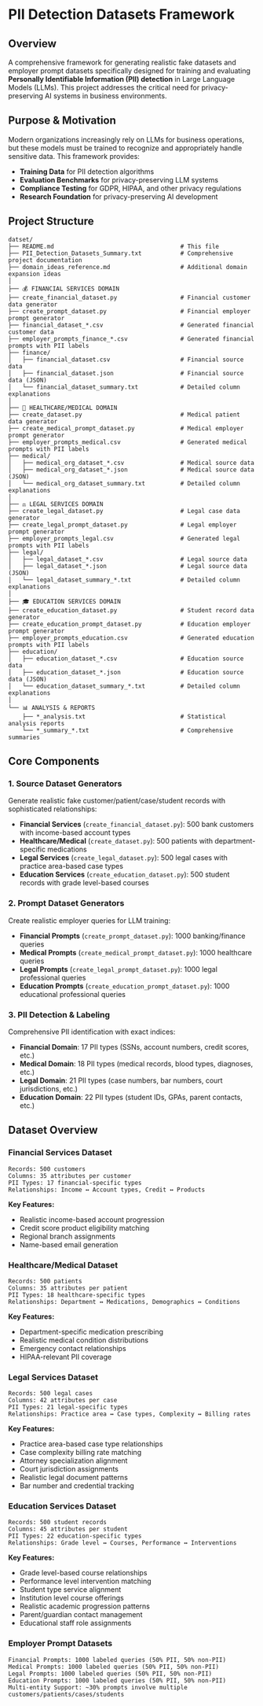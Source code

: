 # PII Detection Datasets Framework

## Overview

A comprehensive framework for generating realistic fake datasets and employer prompt datasets specifically designed for training and evaluating **Personally Identifiable Information (PII) detection** in Large Language Models (LLMs). This project addresses the critical need for privacy-preserving AI systems in business environments.

## Purpose & Motivation

Modern organizations increasingly rely on LLMs for business operations, but these models must be trained to recognize and appropriately handle sensitive data. This framework provides:

- **Training Data** for PII detection algorithms
- **Evaluation Benchmarks** for privacy-preserving LLM systems  
- **Compliance Testing** for GDPR, HIPAA, and other privacy regulations
- **Research Foundation** for privacy-preserving AI development

## Project Structure

```
datset/
├── README.md                                    # This file
├── PII_Detection_Datasets_Summary.txt           # Comprehensive project documentation
├── domain_ideas_reference.md                    # Additional domain expansion ideas
│
├── 💰 FINANCIAL SERVICES DOMAIN
├── create_financial_dataset.py                  # Financial customer data generator
├── create_prompt_dataset.py                     # Financial employer prompt generator
├── financial_dataset_*.csv                      # Generated financial customer data
├── employer_prompts_finance_*.csv               # Generated financial prompts with PII labels
├── finance/
│   ├── financial_dataset.csv                    # Financial source data
│   ├── financial_dataset.json                   # Financial source data (JSON)
│   └── financial_dataset_summary.txt            # Detailed column explanations
│
├── 🏥 HEALTHCARE/MEDICAL DOMAIN
├── create_dataset.py                            # Medical patient data generator  
├── create_medical_prompt_dataset.py             # Medical employer prompt generator
├── employer_prompts_medical.csv                 # Generated medical prompts with PII labels
├── medical/
│   ├── medical_org_dataset_*.csv                # Medical source data
│   ├── medical_org_dataset_*.json               # Medical source data (JSON)
│   └── medical_org_dataset_summary.txt          # Detailed column explanations
│
├── ⚖️ LEGAL SERVICES DOMAIN
├── create_legal_dataset.py                      # Legal case data generator
├── create_legal_prompt_dataset.py               # Legal employer prompt generator
├── employer_prompts_legal.csv                   # Generated legal prompts with PII labels
├── legal/
│   ├── legal_dataset_*.csv                      # Legal source data
│   ├── legal_dataset_*.json                     # Legal source data (JSON)
│   └── legal_dataset_summary_*.txt              # Detailed column explanations
│
├── 🎓 EDUCATION SERVICES DOMAIN
├── create_education_dataset.py                  # Student record data generator
├── create_education_prompt_dataset.py           # Education employer prompt generator
├── employer_prompts_education.csv               # Generated education prompts with PII labels
├── education/
│   ├── education_dataset_*.csv                  # Education source data
│   ├── education_dataset_*.json                 # Education source data (JSON)
│   └── education_dataset_summary_*.txt          # Detailed column explanations
│
└── 📊 ANALYSIS & REPORTS
    ├── *_analysis.txt                           # Statistical analysis reports
    └── *_summary_*.txt                          # Comprehensive summaries
```

## Core Components

### 1. **Source Dataset Generators**
Generate realistic fake customer/patient/case/student records with sophisticated relationships:

- **Financial Services** (`create_financial_dataset.py`): 500 bank customers with income-based account types
- **Healthcare/Medical** (`create_dataset.py`): 500 patients with department-specific medications
- **Legal Services** (`create_legal_dataset.py`): 500 legal cases with practice area-based case types
- **Education Services** (`create_education_dataset.py`): 500 student records with grade level-based courses

### 2. **Prompt Dataset Generators**  
Create realistic employer queries for LLM training:

- **Financial Prompts** (`create_prompt_dataset.py`): 1000 banking/finance queries
- **Medical Prompts** (`create_medical_prompt_dataset.py`): 1000 healthcare queries
- **Legal Prompts** (`create_legal_prompt_dataset.py`): 1000 legal professional queries
- **Education Prompts** (`create_education_prompt_dataset.py`): 1000 educational professional queries

### 3. **PII Detection & Labeling**
Comprehensive PII identification with exact indices:

- **Financial Domain**: 17 PII types (SSNs, account numbers, credit scores, etc.)
- **Medical Domain**: 18 PII types (medical records, blood types, diagnoses, etc.)
- **Legal Domain**: 21 PII types (case numbers, bar numbers, court jurisdictions, etc.)
- **Education Domain**: 22 PII types (student IDs, GPAs, parent contacts, etc.)


## Dataset Overview

### Financial Services Dataset
```
Records: 500 customers
Columns: 35 attributes per customer
PII Types: 17 financial-specific types
Relationships: Income ↔ Account types, Credit ↔ Products
```

**Key Features:**
- Realistic income-based account progression
- Credit score product eligibility matching  
- Regional branch assignments
- Name-based email generation

### Healthcare/Medical Dataset
```
Records: 500 patients  
Columns: 35 attributes per patient
PII Types: 18 healthcare-specific types
Relationships: Department ↔ Medications, Demographics ↔ Conditions
```

**Key Features:**
- Department-specific medication prescribing
- Realistic medical condition distributions
- Emergency contact relationships
- HIPAA-relevant PII coverage

### Legal Services Dataset
```
Records: 500 legal cases  
Columns: 42 attributes per case
PII Types: 21 legal-specific types
Relationships: Practice area ↔ Case types, Complexity ↔ Billing rates
```

**Key Features:**
- Practice area-based case type relationships
- Case complexity billing rate matching
- Attorney specialization alignment
- Court jurisdiction assignments
- Realistic legal document patterns
- Bar number and credential tracking

### Education Services Dataset
```
Records: 500 student records  
Columns: 45 attributes per student
PII Types: 22 education-specific types
Relationships: Grade level ↔ Courses, Performance ↔ Interventions
```

**Key Features:**
- Grade level-based course relationships
- Performance level intervention matching
- Student type service alignment
- Institution level course offerings
- Realistic academic progression patterns
- Parent/guardian contact management
- Educational staff role assignments

### Employer Prompt Datasets
```
Financial Prompts: 1000 labeled queries (50% PII, 50% non-PII)
Medical Prompts: 1000 labeled queries (50% PII, 50% non-PII)
Legal Prompts: 1000 labeled queries (50% PII, 50% non-PII)
Education Prompts: 1000 labeled queries (50% PII, 50% non-PII)
Multi-entity Support: ~30% prompts involve multiple customers/patients/cases/students
```
